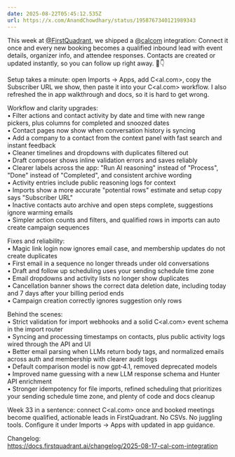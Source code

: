 ```yaml
---
date: 2025-08-22T05:45:12.535Z
url: https://x.com/AnandChowdhary/status/1958767340121989343
---
```


This week at [@FirstQuadrant](https://x.com/FirstQuadrant), we shipped a [@calcom](https://x.com/calcom) integration: Connect it once and every new booking becomes a qualified inbound lead with event details, organizer info, and attendee responses. Contacts are created or updated instantly, so you can follow up right away. 📅👇  
  
Setup takes a minute: open Imports → Apps, add C<al​.com>, copy the Subscriber URL we show, then paste it into your C<al​.com> workflow. I also refreshed the in app walkthrough and docs, so it is hard to get wrong.  
  
Workflow and clarity upgrades:  
• Filter actions and contact activity by date and time with new range pickers, plus columns for completed and snoozed dates  
• Contact pages now show when conversation history is syncing  
• Add a company to a contact from the context panel with fast search and instant feedback  
• Cleaner timelines and dropdowns with duplicates filtered out  
• Draft composer shows inline validation errors and saves reliably  
• Clearer labels across the app: "Run AI reasoning" instead of "Process", "Done" instead of "Completed", and consistent archive wording  
• Activity entries include public reasoning logs for context  
• Imports show a more accurate "potential rows" estimate and setup copy says "Subscriber URL"  
• Inactive contacts auto archive and open steps complete, suggestions ignore warming emails  
• Simpler action counts and filters, and qualified rows in imports can auto create campaign sequences  
  
Fixes and reliability:  
• Magic link login now ignores email case, and membership updates do not create duplicates  
• First email in a sequence no longer threads under old conversations  
• Draft and follow up scheduling uses your sending schedule time zone  
• Email dropdowns and activity lists no longer show duplicates  
• Cancellation banner shows the correct data deletion date, including today and 7 days after your billing period ends  
• Campaign creation correctly ignores suggestion only rows  
  
Behind the scenes:  
• Strict validation for import webhooks and a solid C<al​.com> event schema in the import router  
• Syncing and processing timestamps on contacts, plus public activity logs wired through the API and UI  
• Better email parsing when LLMs return body tags, and normalized emails across auth and membership with clearer audit logs  
• Default comparison model is now gpt‑4.1, removed deprecated models  
• Improved name guessing with a new LLM response schema and Hunter API enrichment  
• Stronger idempotency for file imports, refined scheduling that prioritizes your sending schedule time zone, and plenty of code and docs cleanup  
  
Week 33 in a sentence: connect C<al​.com> once and booked meetings become qualified, actionable leads in FirstQuadrant. No CSVs. No juggling tools. Configure it under Imports → Apps with updated in app guidance.  
  
Changelog:   
<https://docs.firstquadrant.ai/changelog/2025-08-17-cal-com-integration>